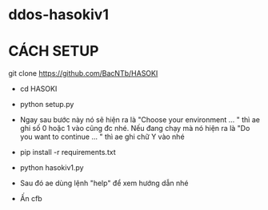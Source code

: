 # ddos-hasokiv1

# CÁCH SETUP 

git clone https://github.com/BacNTb/HASOKI

+ cd HASOKI

+ python setup.py

+ Ngay sau bước này nó sẽ hiện ra là "Choose your environment ... " thì ae ghi số 0 hoặc 1 vào cũng đc nhé. Nếu đang chạy mà nó hiện ra là "Do you want to continue ... " thì ae ghi chữ Y vào nhé

+ pip install -r requirements.txt

+ python hasokiv1.py 

+ Sau đó ae dùng lệnh "help" để xem hướng dẫn nhé

+ Ấn cfb
